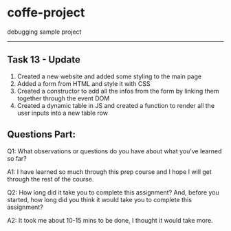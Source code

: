 # coffe-project
debugging sample project

<hr>

## Task 13 - Update ##

1. Created a new website and added some styling to the main page
2. Added a form from HTML and style it with CSS
3. Created a constructor to add all the infos from the form by linking them together through the event DOM
4. Created a dynamic table in JS and created a function to render all the user inputs into a new table row 

## Questions Part: ##

Q1: What observations or questions do you have about what you’ve learned so far?

A1: I have learned so much through this prep course and I hope I will get through the rest of the course.

Q2: How long did it take you to complete this assignment? And, before you started, how long did you think it would take you to complete this assignment?

A2: It took me about 10-15 mins to be done, I thought it would take more.
